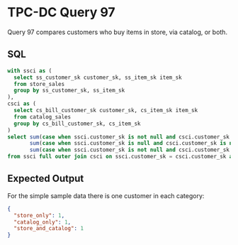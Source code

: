 # TPC-DC Query 97

Query 97 compares customers who buy items in store, via catalog, or both.

## SQL
```sql
with ssci as (
  select ss_customer_sk customer_sk, ss_item_sk item_sk
  from store_sales
  group by ss_customer_sk, ss_item_sk
),
csci as (
  select cs_bill_customer_sk customer_sk, cs_item_sk item_sk
  from catalog_sales
  group by cs_bill_customer_sk, cs_item_sk
)
select sum(case when ssci.customer_sk is not null and csci.customer_sk is null then 1 else 0 end) store_only,
       sum(case when ssci.customer_sk is null and csci.customer_sk is not null then 1 else 0 end) catalog_only,
       sum(case when ssci.customer_sk is not null and csci.customer_sk is not null then 1 else 0 end) store_and_catalog
from ssci full outer join csci on ssci.customer_sk = csci.customer_sk and ssci.item_sk = csci.item_sk;
```

## Expected Output
For the simple sample data there is one customer in each category:
```json
{
  "store_only": 1,
  "catalog_only": 1,
  "store_and_catalog": 1
}
```
